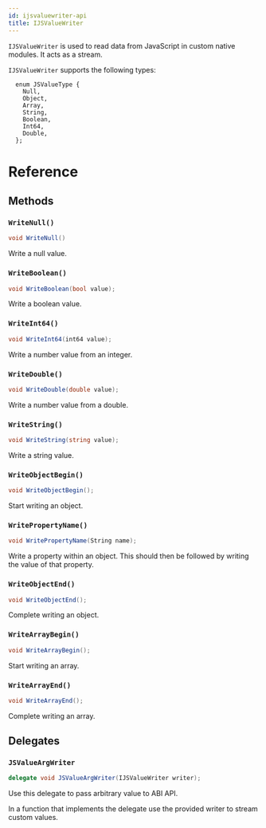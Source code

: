 ```yaml
---
id: ijsvaluewriter-api
title: IJSValueWriter
---
```


``IJSValueWriter`` is used to read data from JavaScript in custom native modules.  It acts as a stream.

``IJSValueWriter`` supports the following types:

```
  enum JSValueType {
    Null,
    Object,
    Array,
    String,
    Boolean,
    Int64,
    Double,
  };
```
# Reference

## Methods

### `WriteNull()`

```csharp
void WriteNull()
```

Write a null value.

### `WriteBoolean()`

```csharp
void WriteBoolean(bool value);
```

Write a boolean value.

### `WriteInt64()`

```csharp
void WriteInt64(int64 value);
```

Write a number value from an integer.

### `WriteDouble()`

```csharp
void WriteDouble(double value);
```

Write a number value from a double.

### `WriteString()`

```csharp
void WriteString(string value);
```

Write a string value.

### `WriteObjectBegin()`

```csharp
void WriteObjectBegin();
```

Start writing an object.

### `WritePropertyName()`

```csharp
void WritePropertyName(String name);
```

Write a property within an object.  This should then be followed by writing the value of that property.

### `WriteObjectEnd()`

```csharp
void WriteObjectEnd();
```

Complete writing an object.

### `WriteArrayBegin()`

```csharp
void WriteArrayBegin();
```

Start writing an array.

### `WriteArrayEnd()`

```csharp
void WriteArrayEnd();
```

Complete writing an array.


## Delegates

### ```JSValueArgWriter```

```csharp
delegate void JSValueArgWriter(IJSValueWriter writer);
```


Use this delegate to pass arbitrary value to ABI API.
  
In a function that implements the delegate use the provided writer to stream custom values.

<!-- // Copyright (c) Microsoft Corporation.
// Licensed under the MIT License.

namespace Microsoft.ReactNative {

  // Writer for JSON-like streams or tree structures
  [webhosthidden]
  interface IJSValueWriter {
    void WriteNull();
    void WriteBoolean(Boolean value);
    void WriteInt64(Int64 value);
    void WriteDouble(Double value);
    void WriteString(String value);
    void WriteObjectBegin();
    void WritePropertyName(String name);
    void WriteObjectEnd();
    void WriteArrayBegin();
    void WriteArrayEnd();
  }

  // Use this delegate to pass arbitrary value to ABI API.
  // In a function that implements the delegate use the provided writer to stream custom values.
  delegate void JSValueArgWriter(IJSValueWriter writer);
} // namespace Microsoft.ReactNative -->
